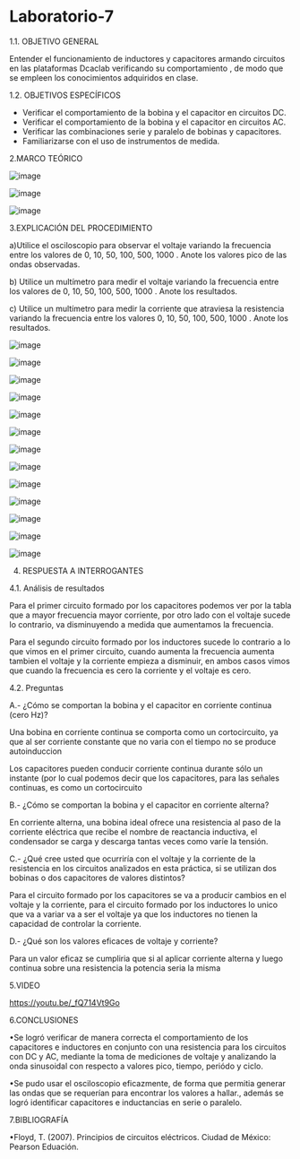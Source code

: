 # Laboratorio-7

1.1. OBJETIVO GENERAL

Entender el funcionamiento de inductores y capacitores armando circuitos en las plataformas Dcaclab verificando su comportamiento , de modo que se empleen los conocimientos adquiridos en clase.

1.2. OBJETIVOS ESPECÍFICOS

-	Verificar el comportamiento de la bobina y el capacitor en circuitos DC.
-	Verificar el comportamiento de la bobina y el capacitor en circuitos AC.
-	Verificar las combinaciones serie y paralelo de bobinas y capacitores.
-	Familiarizarse con el uso de instrumentos de medida.

2.MARCO TEÓRICO

![image](https://user-images.githubusercontent.com/105291794/185268445-add13d14-457a-46db-9081-eecd263cddb4.png)

![image](https://user-images.githubusercontent.com/105291794/185268497-90840a2f-bdad-4716-928c-f24a6c0e9b7e.png)

![image](https://user-images.githubusercontent.com/105291794/185268508-5b853e5d-2676-4b39-aa91-1a1f5b8a021b.png)

3.EXPLICACIÓN DEL PROCEDIMIENTO

a)Utilice el osciloscopio para observar el voltaje  variando la frecuencia entre los
valores de 0, 10, 50, 100, 500, 1000 . Anote los valores pico de las ondas observadas.

b) Utilice un multímetro para medir el voltaje  variando la frecuencia entre los valores
de 0, 10, 50, 100, 500, 1000 . Anote los resultados.

c) Utilice un multímetro para medir la corriente que atraviesa la resistencia variando la
frecuencia entre los valores 0, 10, 50, 100, 500, 1000 . Anote los resultados.

![image](https://user-images.githubusercontent.com/105386939/185275916-c377dc74-7fe7-4786-a92f-dc97483ad096.png)

![image](https://user-images.githubusercontent.com/105386939/185275985-e0d68287-2f75-4bf2-a615-daa1a43d7388.png)

![image](https://user-images.githubusercontent.com/105386939/185276028-4a3c18bc-536f-4991-a64c-e5d95a73affb.png)

![image](https://user-images.githubusercontent.com/105386939/185276100-8c52759a-c656-4ce9-acea-3ca48fc897df.png)

![image](https://user-images.githubusercontent.com/105386939/185276125-1ecdf5ea-0e54-427a-9217-c444fb0e963d.png)

![image](https://user-images.githubusercontent.com/105386939/185276146-17b62ad8-e3d9-4b87-b02b-d6ca9da72ae9.png)

![image](https://user-images.githubusercontent.com/105386939/185275725-a881caaf-872e-4398-b185-d113eef1fafa.png)

![image](https://user-images.githubusercontent.com/105386939/185276375-72dbabd2-39a0-4331-aaab-303482c8051f.png)

![image](https://user-images.githubusercontent.com/105386939/185276438-6cb83520-bf3c-485e-91ec-b385c6be34c6.png)

![image](https://user-images.githubusercontent.com/105386939/185276457-1fe9c886-7c68-4839-bb88-153856ee9f48.png)

![image](https://user-images.githubusercontent.com/105386939/185276487-b2f85f7c-6280-4a7b-919d-cec6ca62e894.png)

![image](https://user-images.githubusercontent.com/105386939/185276516-55e7601d-90b3-4e60-92f9-80f5eaa721a1.png)

![image](https://user-images.githubusercontent.com/105386939/185276594-905930bf-6415-4d1d-bf85-d948c7eb1a8f.png)

4. RESPUESTA A INTERROGANTES

4.1. Análisis de resultados

Para el primer circuito formado por los capacitores podemos ver por la tabla que a mayor frecuencia mayor corriente, por otro lado con el voltaje sucede lo contrario, va disminuyendo a medida que aumentamos la frecuencia.

Para el segundo circuito formado por los inductores sucede lo contrario a lo que vimos en el primer circuito, cuando aumenta la frecuencia aumenta tambien el voltaje y la corriente empieza a disminuir, en ambos casos vimos que cuando la frecuencia es cero la corriente y el voltaje es cero.

4.2. Preguntas

A.- ¿Cómo se comportan la bobina y el capacitor en corriente continua (cero Hz)?

Una bobina en corriente continua se comporta como un cortocircuito, ya que al ser corriente constante que no varia con el tiempo no se produce autoinduccion

Los capacitores pueden conducir corriente continua durante sólo un instante (por lo cual podemos decir que los capacitores, para las señales continuas, es como un cortocircuito

B.- ¿Cómo se comportan la bobina y el capacitor en corriente alterna?

En corriente alterna, una bobina ideal ofrece una resistencia al paso de la corriente eléctrica que recibe el nombre de reactancia inductiva, el condensador se carga y descarga tantas veces como varíe la tensión.

C.- ¿Qué cree usted que ocurriría con el voltaje  y la corriente de la resistencia en los circuitos analizados en esta práctica, si se utilizan dos bobinas o dos capacitores de valores distintos?

Para el circuito formado por los capacitores se va a producir cambios en el voltaje y la corriente, para el circuito formado por los inductores lo unico que va a variar va a ser el voltaje ya que los inductores no tienen la capacidad de controlar la corriente.

D.- ¿Qué son los valores eficaces de voltaje y corriente?

Para un valor eficaz se cumpliria que si al aplicar corriente alterna y luego continua sobre una resistencia la potencia seria la misma

5.VIDEO

https://youtu.be/_fQ714Vt9Go


6.CONCLUSIONES

•Se logró verificar de manera correcta el comportamiento de los capacitores e inductores en conjunto con una resistencia para los circuitos con DC y AC, mediante la toma de mediciones de voltaje y analizando la onda sinusoidal con respecto a valores pico, tiempo, periódo y ciclo.

•Se pudo usar el osciloscopio eficazmente, de forma que permitia generar las ondas que se requerían para encontrar los valores a hallar., además se logró identificar capacitores e inductancias en serie o paralelo.

7.BIBLIOGRAFÍA

•Floyd, T. (2007). Principios de circuitos eléctricos. Ciudad de México: Pearson Eduación.





























